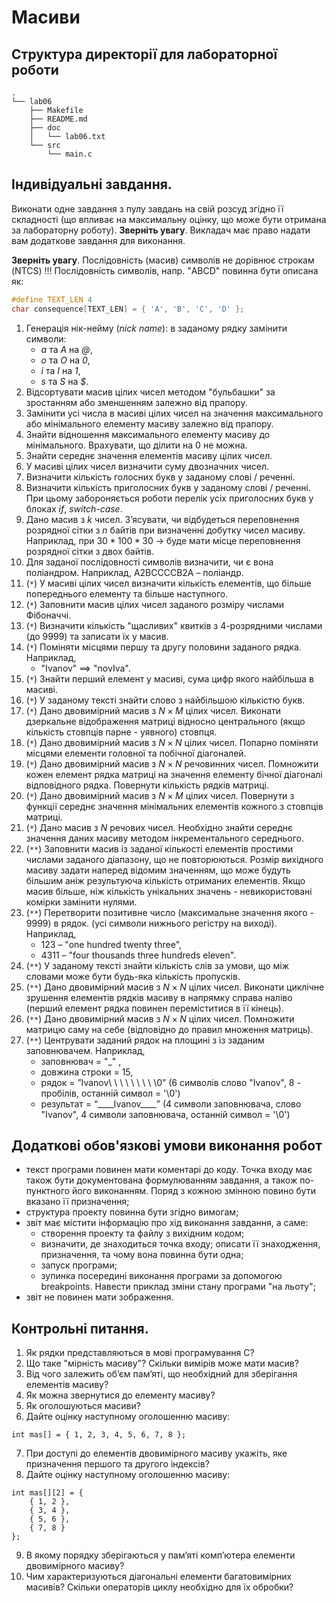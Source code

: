 # Масиви

## Структура директорії для лабораторної роботи

```
.
└── lab06
    ├── Makefile
    ├── README.md
    ├── doc
    │   └── lab06.txt
    └── src
        └── main.c
```

## Індивідуальні завдання.

Виконати одне завдання з пулу завдань на свій розсуд згідно її складності (що впливає на максимальну оцінку, що може бути отримана за лабораторну роботу). **Зверніть увагу**. Викладач має право надати вам додаткове завдання для виконання.

**Зверніть увагу**. Послідовність (масив) символів не дорівнює строкам (NTCS) !!! Послідовність символів, напр. "ABCD" повинна бути описана як: 

```c
#define TEXT_LEN 4
char consequence[TEXT_LEN] = { 'A', 'B', 'C', 'D' };
```

1.	Генерація нік-нейму (*nick name*): в заданому рядку замінити символи: 
	- *a* та *A* на *\@*, 
	- *о* та *O* на *0*, 
	- *i* та *I* на *1*, 
	- *s* та *S* на *$*.
2.	Відсортувати масив цілих чисел методом "бульбашки" за зростанням або зменшенням залежно від прапору.
3.	Замінити усі числа в масиві цілих чисел на значення максимального або мінімального елементу масиву залежно від прапору.
4.	Знайти відношення максимального елементу масиву до мінімального. Врахувати, що ділити на 0 не можна.
5.	Знайти середнє значення елементів масиву цілих чисел.
6.	У масиві цілих чисел визначити суму двозначних чисел.
7.	Визначити кількість голосних букв у заданому слові / реченні.
8.	Визначити кількість приголосних букв у заданому слові / реченні. При цьому забороняється роботи перелік усіх приголосних букв у блоках *if*, *switch-case*.
9.	Дано масив з *k* чисел. З’ясувати, чи відбудеться переповнення розрядної сітки з *n* байтів при визначенні добутку чисел масиву. Наприклад, при $30 * 100 * 30$ ->  буде мати місце переповнення розрядної сітки з двох байтів.
10.	Для заданої послідовності символів визначити, чи є вона поліандром. Наприклад,  А2ВССССB2А – поліандр.
12.	(`*`) У масиві цілих чисел визначити кількість елементів, що більше попереднього елементу та більше наступного.
13.	(`*`) Заповнити масив цілих чисел заданого розміру числами Фібоначчі.
14.	(`*`) Визначити кількість "щасливих" квитків з 4-розрядними числами (до 9999) та записати їх у масив. 
15.	(`*`) Поміняти місцями першу та другу половини заданого рядка. Наприклад,
	- "Ivanov" ==> "novIva".
16.	(`*`) Знайти перший елемент у масиві, сума цифр якого найбільша в масиві.
17.	(`*`) У заданому тексті знайти слово з найбільшою кількістю букв.
18. (`*`) Дано двовимірний масив з $N \times M$ цілих чисел. Виконати дзеркальне відображення матриці відносно центрального (якщо кількість стовпців парне - уявного) стовпця.
19.	(`*`) Дано двовимірний масив з $N \times N$ цілих чисел. Попарно поміняти місцями елементи головної та побічної діагоналей. 
20.	(`*`) Дано двовимірний масив з $N \times N$ речовинних чисел. Помножити кожен елемент рядка матриці на значення елементу бічної діагоналі відповідного рядка. Повернути кількість рядків матриці.
21. (`*`) Дано двовимірний масив з $N \times M$ цілих чисел. Повернути з функції середнє значення мінімальних елементів кожного з стовпців матриці. 
22. (`*`) Дано масив з *N* речових чисел. Необхідно знайти середнє значення даних масиву методом інкрементального середнього.
23.	(`**`) Заповнити масив із заданої кількості елементів простими числами заданого діапазону, що не повторюються. Розмір вихідного масиву задати наперед відомим значенням, що може будуть більшим аніж результуюча кількість отриманих елементів. Якщо масив більше, ніж кількість унікальних значень - невикористовані комірки замінити нулями.
24.	(`**`) Перетворити позитивне число (максимальне значення якого - 9999) в рядок. (усі символи нижнього регістру на виході). Наприклад, 
	- 123 – "one hundred twenty three",
	- 4311 – "four thousands three hundreds eleven". 
25.	(`**`) У заданому тексті знайти кількість слів за умови, що між словами може бути будь-яка кількість пропусків. 
26.	(`**`) Дано двовимірний масив з $N \times N$ цілих чисел. Виконати циклічне зрушення елементів рядків масиву в напрямку справа наліво (перший елемент рядка повинен переміститися в її кінець). 
27. (`**`) Дано двовимірний масив з $N \times N$ цілих чисел. Помножити матрицю саму на себе (відповідно до правил множення матриць).
28.	(`**`) Центрувати заданий рядок на площині з із заданим заповнювачем. Наприклад, 
	- заповнювач = "\_" , 
	- довжина строки = 15, 
	- рядок = ”Ivanov\ \ \ \ \ \ \ \ \0” (6 символів слово "Ivanov", 8 - пробілів, останній символ = '\0')
	- результат = “\_\_\_\_Ivanov\_\_\_\_”  (4 символи заповнювача, слово "Ivanov", 4 символи заповнювача, останній символ = '\0')


## Додаткові обов'язкові умови виконання робот

- текст програми повинен мати коментарі до коду. Точка входу має також бути документована формулюванням завдання, а також по-пунктного його виконанням. Поряд з кожною змінною повино бути вказано її призначення; 
- структура проекту повинна бути згідно вимогам;
- звіт має містити інформацію про хід виконання завдання, а саме:
   - створення проекту та файлу з вихідним кодом;
   - визначити, де знаходиться точка входу; описати її знаходження, призначення, та чому вона повинна бути одна;
   - запуск програми; 
   - зупинка посередині виконання програми за допомогою breakpoints. Навести приклад зміни стану програми "на льоту";
- звіт не повинен мати зображення.

## Контрольні питання.
1.	Як рядки представляються в мові програмування C?
2.	Що таке "мірність масиву"? Скільки вимірів може мати масив?
3.	Від чого залежить об’єм пам’яті, що необхідний для зберігання елементів масиву?
4.	Як можна звернутися до елементу масиву?
5.	Як оголошуються масиви?
6.	Дайте оцінку наступному оголошенню масиву: 
```
int mas[] = { 1, 2, 3, 4, 5, 6, 7, 8 };
```
7.  При доступі до елементів двовимірного масиву укажіть, яке призначення першого та другого індексів? 
8.  Дайте оцінку наступному оголошенню масиву:
```
int mas[][2] = {
	{ 1, 2 }, 
	{ 3, 4 }, 
	{ 5, 6 }, 
	{ 7, 8 }
};
```
9.  В якому порядку зберігаються у пам’яті комп’ютера елементи двовимірного масиву?
10. Чим характеризуються діагональні елементи багатовимірних масивів? Скільки операторів циклу необхідно для їх обробки? 
